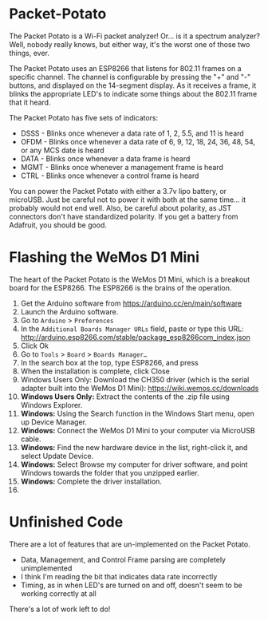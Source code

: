 # Packet-Potato

The Packet Potato is a Wi-Fi packet analyzer! Or... is it a spectrum analyzer? Well, nobody really knows, but either way, it's the worst one of those two things, ever.

The Packet Potato uses an ESP8266 that listens for 802.11 frames on a specific channel. The channel is configurable by pressing the "+" and "-" buttons, and displayed on the 14-segment display. As it receives a frame, it blinks the appropriate LED's to indicate some things about the 802.11 frame that it heard.

The Packet Potato has five sets of indicators:
* DSSS - Blinks once whenever a data rate of 1, 2, 5.5, and 11 is heard
* OFDM - Blinks once whenever a data rate of 6, 9, 12, 18, 24, 36, 48, 54, or any MCS date is heard
* DATA - Blinks once whenever a data frame is heard
* MGMT - Blinks once whenever a management frame is heard
* CTRL - Blinks once whenever a control frame is heard

You can power the Packet Potato with either a 3.7v lipo battery, or microUSB. Just be careful not to power it with both at the same time... it probably would not end well. Also, be careful about polarity, as JST connectors don't have standardized polarity. If you get a battery from Adafruit, you should be good.

# Flashing the WeMos D1 Mini

The heart of the Packet Potato is the WeMos D1 Mini, which is a breakout board for the ESP8266. The ESP8266 is the brains of the operation.

1. Get the Arduino software from https://arduino.cc/en/main/software
2. Launch the Arduino software.
3. Go to `Arduino` > `Preferences`
4. In the `Additional Boards Manager URLs` field, paste or type this URL:
http://arduino.esp8266.com/stable/package_esp8266com_index.json
5. Click Ok
6. Go to `Tools` > `Board` > `Boards Manager…`
7. In the search box at the top, type ESP8266, and press <enter>
8. When the installation is complete, click Close
9. Windows Users Only: Download the CH350 driver (which is the serial adapter built into the WeMos D1 Mini): https://wiki.wemos.cc/downloads
10. **Windows Users Only:** Extract the contents of the .zip file using Windows Explorer.
11. **Windows:** Using the Search function in the Windows Start menu, open up Device Manager.
12. **Windows:** Connect the WeMos D1 Mini to your computer via MicroUSB cable.
13. **Windows:** Find the new hardware device in the list, right-click it, and select Update Device.
14. **Windows:** Select Browse my computer for driver software, and point Windows towards the folder that you unzipped earlier.
15. **Windows:** Complete the driver installation.
16. 

# Unfinished Code

There are a lot of features that are un-implemented on the Packet Potato.

* Data, Management, and Control Frame parsing are completely unimplemented
* I think I'm reading the bit that indicates data rate incorrectly
* Timing, as in when LED's are turned on and off, doesn't seem to be working correctly at all

There's a lot of work left to do!
